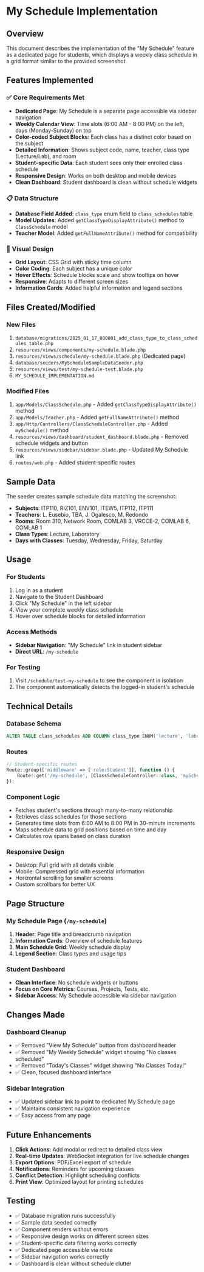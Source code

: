 # My Schedule Implementation

## Overview
This document describes the implementation of the "My Schedule" feature as a dedicated page for students, which displays a weekly class schedule in a grid format similar to the provided screenshot.

## Features Implemented

### ✅ Core Requirements Met
- **Dedicated Page**: My Schedule is a separate page accessible via sidebar navigation
- **Weekly Calendar View**: Time slots (6:00 AM - 8:00 PM) on the left, days (Monday-Sunday) on top
- **Color-coded Subject Blocks**: Each class has a distinct color based on the subject
- **Detailed Information**: Shows subject code, name, teacher, class type (Lecture/Lab), and room
- **Student-specific Data**: Each student sees only their enrolled class schedule
- **Responsive Design**: Works on both desktop and mobile devices
- **Clean Dashboard**: Student dashboard is clean without schedule widgets

### 📋 Data Structure
- **Database Field Added**: `class_type` enum field to `class_schedules` table
- **Model Updates**: Added `getClassTypeDisplayAttribute()` method to `ClassSchedule` model
- **Teacher Model**: Added `getFullNameAttribute()` method for compatibility

### 🎨 Visual Design
- **Grid Layout**: CSS Grid with sticky time column
- **Color Coding**: Each subject has a unique color
- **Hover Effects**: Schedule blocks scale and show tooltips on hover
- **Responsive**: Adapts to different screen sizes
- **Information Cards**: Added helpful information and legend sections

## Files Created/Modified

### New Files
1. `database/migrations/2025_01_17_000001_add_class_type_to_class_schedules_table.php`
2. `resources/views/components/my-schedule.blade.php`
3. `resources/views/schedule/my-schedule.blade.php` (Dedicated page)
4. `database/seeders/MyScheduleSampleDataSeeder.php`
5. `resources/views/test/my-schedule-test.blade.php`
6. `MY_SCHEDULE_IMPLEMENTATION.md`

### Modified Files
1. `app/Models/ClassSchedule.php` - Added `getClassTypeDisplayAttribute()` method
2. `app/Models/Teacher.php` - Added `getFullNameAttribute()` method
3. `app/Http/Controllers/ClassScheduleController.php` - Added `mySchedule()` method
4. `resources/views/dashboard/student_dashboard.blade.php` - Removed schedule widgets and button
5. `resources/views/sidebar/sidebar.blade.php` - Updated My Schedule link
6. `routes/web.php` - Added student-specific routes

## Sample Data
The seeder creates sample schedule data matching the screenshot:
- **Subjects**: ITP110, RIZ101, ENV101, ITEW5, ITP112, ITP111
- **Teachers**: L. Eusebio, TBA, J. Ogalesco, M. Redondo
- **Rooms**: Room 310, Network Room, COMLAB 3, VRCCE-2, COMLAB 6, COMLAB 1
- **Class Types**: Lecture, Laboratory
- **Days with Classes**: Tuesday, Wednesday, Friday, Saturday

## Usage

### For Students
1. Log in as a student
2. Navigate to the Student Dashboard
3. Click "My Schedule" in the left sidebar
4. View your complete weekly class schedule
5. Hover over schedule blocks for detailed information

### Access Methods
- **Sidebar Navigation**: "My Schedule" link in student sidebar
- **Direct URL**: `/my-schedule`

### For Testing
1. Visit `/schedule/test-my-schedule` to see the component in isolation
2. The component automatically detects the logged-in student's schedule

## Technical Details

### Database Schema
```sql
ALTER TABLE class_schedules ADD COLUMN class_type ENUM('lecture', 'laboratory', 'tutorial', 'exam', 'other') DEFAULT 'lecture';
```

### Routes
```php
// Student-specific routes
Route::group(['middleware' => ['role:Student']], function () {
    Route::get('/my-schedule', [ClassScheduleController::class, 'mySchedule'])->name('student.my-schedule');
});
```

### Component Logic
- Fetches student's sections through many-to-many relationship
- Retrieves class schedules for those sections
- Generates time slots from 6:00 AM to 8:00 PM in 30-minute increments
- Maps schedule data to grid positions based on time and day
- Calculates row spans based on class duration

### Responsive Design
- Desktop: Full grid with all details visible
- Mobile: Compressed grid with essential information
- Horizontal scrolling for smaller screens
- Custom scrollbars for better UX

## Page Structure

### My Schedule Page (`/my-schedule`)
1. **Header**: Page title and breadcrumb navigation
2. **Information Cards**: Overview of schedule features
3. **Main Schedule Grid**: Weekly schedule display
4. **Legend Section**: Class types and usage tips

### Student Dashboard
- **Clean Interface**: No schedule widgets or buttons
- **Focus on Core Metrics**: Courses, Projects, Tests, etc.
- **Sidebar Access**: My Schedule accessible via sidebar navigation

## Changes Made

### Dashboard Cleanup
- ✅ Removed "View My Schedule" button from dashboard header
- ✅ Removed "My Weekly Schedule" widget showing "No classes scheduled"
- ✅ Removed "Today's Classes" widget showing "No Classes Today!"
- ✅ Clean, focused dashboard interface

### Sidebar Integration
- ✅ Updated sidebar link to point to dedicated My Schedule page
- ✅ Maintains consistent navigation experience
- ✅ Easy access from any page

## Future Enhancements
1. **Click Actions**: Add modal or redirect to detailed class view
2. **Real-time Updates**: WebSocket integration for live schedule changes
3. **Export Options**: PDF/Excel export of schedule
4. **Notifications**: Reminders for upcoming classes
5. **Conflict Detection**: Highlight scheduling conflicts
6. **Print View**: Optimized layout for printing schedules

## Testing
- ✅ Database migration runs successfully
- ✅ Sample data seeded correctly
- ✅ Component renders without errors
- ✅ Responsive design works on different screen sizes
- ✅ Student-specific data filtering works correctly
- ✅ Dedicated page accessible via route
- ✅ Sidebar navigation works correctly
- ✅ Dashboard is clean without schedule clutter 